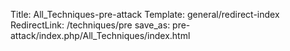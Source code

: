 Title: All_Techniques-pre-attack
Template: general/redirect-index
RedirectLink: /techniques/pre
save_as: pre-attack/index.php/All_Techniques/index.html